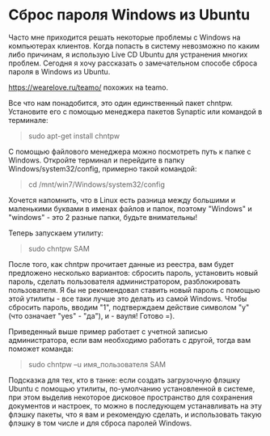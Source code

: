 # Сброс пароля Windows из Ubuntu

Часто мне приходится решать некоторые проблемы с Windows на компьютерах клиентов. Когда попасть в систему невозможно по каким либо причинам, я использую Live CD Ubuntu для устранения многих проблем. Сегодня я хочу рассказать о замечательном способе сброса пароля в Windows из Ubuntu.

https://wearelove.ru/teamo/ похожих на teamo.

Все что нам понадобится, это один единственный пакет chntpw. Установите его с помощью менеджера пакетов Synaptic или командой в терминале:

>sudo apt-get install chntpw

С помощью файлового менеджера можно посмотреть путь к папке с Windows. Откройте терминал и перейдите в папку Windows/system32/config, примерно такой командой:

>cd /mnt/win7/Windows/system32/config

Хочется напомнить, что в Linux есть разница между большими и маленькими буквами в именах файлов и папок, поэтому "Windows" и "windows" - это 2 разные папки, будьте внимательны!

Теперь запускаем утилиту:

>sudo chntpw SAM

После того, как chntpw прочитает данные из реестра, вам будет предложено несколько вариантов: сбросить пароль, установить новый пароль, сделать пользователя администратором, разблокировать пользователя. Я бы не рекомендовал ставить новый пароль с помощью этой утилиты - все таки лучше это делать из самой Windows. Чтобы сбросить пароль, вводим "1", подтверждаем действие символом "y" (что означает "yes" - "да"), и - вауля! Готово =).

Приведенный выше пример работает с учетной записью администратора, если вам необходимо работать с другой, тогда вам поможет команда:

>sudo chntpw –u имя_пользователя SAM

Подсказка для тех, кто в танке: если создать загрузочную флэшку Ubuntu c помощью утилиты, по-умолчанию установленной в системе, при этом выделив некоторое дисковое пространство для сохранения документов и настроек, то можно в последующем устанавливать на эту флэшку пакеты, что я вам и рекомендую сделать, и использовать такую флэшку в том числе и для сброса паролей Windows.




